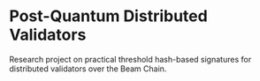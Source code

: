 # Post-Quantum Distributed Validators

Research project on practical threshold hash-based signatures for distributed validators over the Beam Chain.
